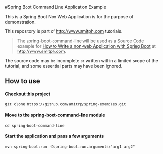 #Spring Boot Command Line Application Example

This is a Spring Boot Non Web Application is for the purpose of demonstration.

This repository is part of http://www.amitph.com tutorials.
> The spring-boot-command-line will be used as a Source Code example for [How to Write a non-web Application with Spring Boot](https://www.amitph.com/non-web-application-spring-boot/) at http://www.amitph.com.

The source code may be incomplete or written within a limited scope of the tutorial, and some essential parts may have been ignored.

## How to use
#### Checkout this project
```
git clone https://github.com/amitrp/spring-examples.git
```

#### Move to the spring-boot-command-line module
```
cd spring-boot-command-line 
```

#### Start the application and pass a few arguments
```
mvn spring-boot:run -Dspring-boot.run.arguments="arg1 arg2"
```